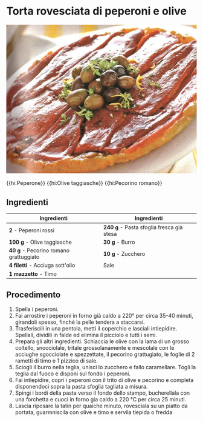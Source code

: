 # Torta rovesciata di peperoni e olive

![](img/Torta-rovesciata-di-peperoni-e-olive.webp)

{{hi:Peperone}}
{{hi:Olive taggiasche}}
{{hi:Pecorino romano}}

## Ingredienti

| Ingredienti                  | Ingredienti             |
| ---------------------------- | ----------------------- |
| **2** - Peperoni rossi | **240 g** - Pasta sfoglia fresca già stesa |
| **100 g** - Olive taggiasche | **30 g** - Burro |
| **40 g** - Pecorino romano grattuggiato | **10 g** - Zucchero |
| **4 filetti** - Acciuga sott'olio | Sale |
| **1 mazzetto** - Timo | |

## Procedimento

1. Spella i peperoni. 
1. Fai arrostire i peperoni in forno già caldo a 220° per circa 35-40 minuti, girandoli spesso, finché la pelle tendera a staccarsi.
1. Trasferiscili in una pentola, metti il coperchio e lasciali intiepidire. Spellali, dividili in falde ed elimina il picciolo e tutti i semi.
1. Prepara gli altri ingredienti. Schiaccia le olive con la lama di un grosso coltello, snocciolale, tritale grossolanamente e mescolale con le acciughe sgocciolate e spezzettate, il pecorino grattugiato, le foglie di 2 rametti di timo e 1 pizzico di sale.
1. Sciogli il burro nella teglia, unisci lo zucchero e fallo caramellare. Togli la teglia dal fuoco e disponi sul fondo i peperoni. 
1. Fai intiepidire, copri i peperoni con il trito di olive e pecorino e completa disponendoci sopra la pasta sfoglia tagliata a misura. 
1. Spingi i bordi della pasta verso il fondo dello stampo, bucherellala con una forchetta e cuoci in forno gia caldo a 220 °C per circa 25 minuti. 
1. Lascia riposare la tatin per quaiche minuto, rovesciala su un piatto da portata, guarmniscila con olive e timo e servila tiepida o fredda
